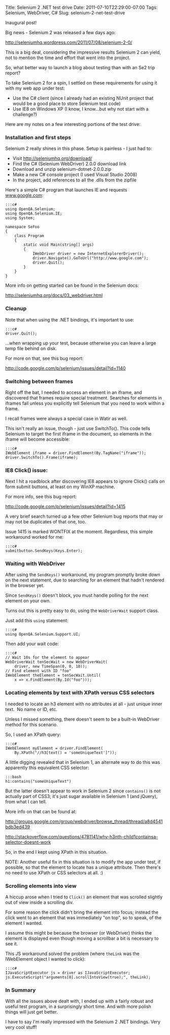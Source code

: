 Title: Selenium 2 .NET test drive
Date: 2011-07-10T22:29:00-07:00
Tags: Selenium, WebDriver, C#
Slug: selenium-2-net-test-drive

Inaugural post!

Big news - Selenium 2 was released a few days ago:

<a target="_blank" href="http://seleniumhq.wordpress.com/2011/07/08/selenium-2-0/">http://seleniumhq.wordpress.com/2011/07/08/selenium-2-0/</a>

This is a big deal, considering the impressive results Selenium 2 can yield, not to mention the time and effort that went into the project.

So, what better way to launch a blog about testing than with an Se2 trip report?

To take Selenium 2 for a spin, I settled on these requirements for using it with my web app under test:

- Use the C# client (since I already had an existing NUnit project that would be a good place to store Selenium test code)
- Use IE8 on Windows XP (I know, I know...but why not start with a challenge?)

Here are my notes on a few interesting portions of the test drive:

### Installation and first steps

Selenium 2 really shines in this phase. Setup is painless - I just had to:

- Visit <a target="_blank" href="http://seleniumhq.org/download/">http://seleniumhq.org/download/</a>
- Find the C# (Selenium WebDriver) 2.0.0 download link
- Download and unzip selenium-dotnet-2.0.0.zip
- Make a new C# console project (I used Visual Studio 2008)
- In the project, add references to all the .dlls from the zipfile

Here's a simple C# program that launches IE and requests www.google.com:

    :::c#
    using OpenQA.Selenium;
    using OpenQA.Selenium.IE;
    using System;

    namespace SeFoo
    {
        class Program
        {
            static void Main(string[] args)
            {
                IWebDriver driver = new InternetExplorerDriver();
                driver.Navigate().GoToUrl("http://www.google.com");
                driver.Quit();
            }
        }
    }

More info on getting started can be found in the Selenium docs:

<a target="_blank" href="http://seleniumhq.org/docs/03_webdriver.html">http://seleniumhq.org/docs/03_webdriver.html</a>

### Cleanup

Note that when using the .NET bindings, it's important to use:

    :::c#
    driver.Quit();

...when wrapping up your test, because otherwise you can leave a large temp file behind on disk.

For more on that, see this bug report:

<a target="_blank" href="http://code.google.com/p/selenium/issues/detail?id=1140">http://code.google.com/p/selenium/issues/detail?id=1140</a>

### Switching between frames

Right off the bat, I needed to access an element in an iframe, and discovered that frames require special treatment.  Searches for elements in iframes fail unless you explicitly tell Selenium that you need to work within a frame.

I recall frames were always a special case in Watir as well.

This isn't really an issue, though - just use SwitchTo(). This code tells Selenium to target the first iframe in the document, so elements in the iframe will become accessible:

    :::c#
    IWebElement iframe = driver.FindElement(By.TagName("iframe"));
    driver.SwitchTo().Frame(iframe);

### IE8 Click() issue:

Next I hit a roadblock after discovering IE8 appears to ignore Click() calls on form submit buttons, at least on my WinXP machine.

For more info, see this bug report:

<a target="_blank" href="http://code.google.com/p/selenium/issues/detail?id=1415">http://code.google.com/p/selenium/issues/detail?id=1415</a>

A very brief search turned up a few other Selenium bug reports that may or may not be duplicates of that one, too.

Issue 1415 is marked WONTFIX at the moment. Regardless, this simple workaround worked for me:

    :::c#
    submitbutton.SendKeys(Keys.Enter);

### Waiting with WebDriver

After using the ```SendKeys()``` workaround, my program promptly broke down on the next statement, due to searching for an element that hadn't rendered in the browser yet.

Since ```SendKeys()``` doesn't block, you must handle polling for the next element on your own.

Turns out this is pretty easy to do, using the ```WebDriverWait``` support class.

Just add this ```using``` statement:

    :::c#
    using OpenQA.Selenium.Support.UI;

Then add your wait code:

    :::c#
    // Wait 10s for the element to appear
    WebDriverWait tenSecWait = new WebDriverWait(
        driver, new TimeSpan(0, 0, 10));
    // Find element with ID "foo"
    IWebElement theElement = tenSecWait.Until(
        x => x.FindElement(By.Id("foo")));

### Locating elements by text with XPath versus CSS selectors

I needed to locate an h3 element with no attributes at all - just unique inner text. &nbsp;No name or ID, etc.

Unless I missed something, there doesn't seem to be a built-in WebDriver method for this scenario.

So, I used an XPath query:

    :::c#
    IWebElement myElement = driver.FindElement(
        By.XPath("//h3[text() = 'someUniqueText']"));

A little digging revealed that in Selenium 1, an alternate way to do this was apparently this equivalent CSS selector:

    :::bash
    h1:contains("someUniqueText")

But the latter doesn't appear to work in Selenium 2 since ```contains()``` is not actually part of CSS3; it's just sugar available in Selenium 1 (and jQuery), from what I can tell.

More info on that can be found at:

<a target="_blank" href="http://groups.google.com/group/webdriver/browse_thread/thread/a8d4541bdb3ed439">http://groups.google.com/group/webdriver/browse_thread/thread/a8d4541bdb3ed439</a>

<a target="_blank" href="http://stackoverflow.com/questions/4781141/why-h3nth-child1containsa-selector-doesnt-work">http://stackoverflow.com/questions/4781141/why-h3nth-child1containsa-selector-doesnt-work</a>

So, in the end I kept using XPath in this situation.

NOTE: Another useful fix in this situation is to modify the app under test, if possible, so that the element to locate has a unique attribute. Then there's no need to use XPath or CSS selectors at all. :)

### Scrolling elements into view

A hiccup arose when I tried to ```Click()``` an element that was scrolled slightly out of view inside a scrolling div.

For some reason the click didn't bring the element into focus; instead the click went to an element that was immediately "on top", so to speak, of the element I wanted.

I assume this might be because the browser (or WebDriver) thinks the element is displayed even though moving a scrollbar a bit is necessary to see it.

This JS workaround solved the problem (where ```theLink``` was the IWebElement object I wanted to click):

    :::c#
    IJavaScriptExecutor js = driver as IJavaScriptExecutor;
    js.ExecuteScript("arguments[0].scrollIntoView(true);", theLink);

### In Summary

With all the issues above dealt with, I ended up with a fairly robust and useful test program, in a surprisingly short time.  And with more polish things will just get better.

I have to say I'm really impressed with the Selenium 2 .NET bindings. Very very cool stuff!
